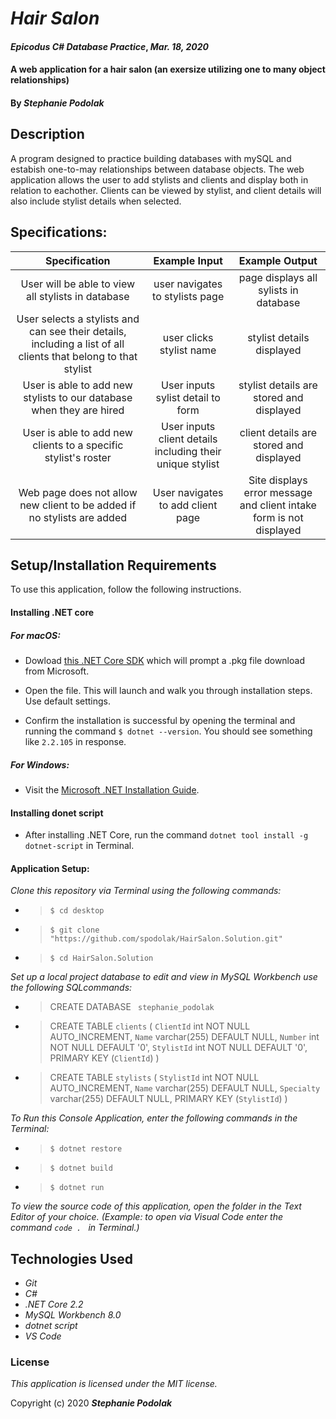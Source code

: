 # _Hair Salon_

#### _Epicodus C# Database Practice_, _Mar. 18, 2020_
#### A web application for a hair salon (an exersize utilizing one to many object relationships)

#### By _**Stephanie Podolak**_

## Description
A program designed to practice building databases with mySQL and estabish one-to-may relationships between database objects. The web application allows the user to add stylists and clients and display both in relation to eachother. Clients can be viewed by stylist, and client details will also include stylist details when selected.

## Specifications:

| Specification | Example Input | Example Output |
| :-------------:|:-------------:|:-------------:|
| User will be able to view all stylists in database | user navigates to stylists page | page displays all sylists in database |
| User selects a stylists and can see their details, including a list of all clients that belong to that stylist | user clicks stylist name | stylist details displayed |
| User is able to add new stylists to our database when they are hired | User inputs sylist detail to form | stylist details are stored and displayed |
| User is able to add new clients to a specific stylist's roster | User inputs client details including their unique stylist | client details are stored and displayed |
| Web page does not allow new client to be added if no stylists are added | User navigates to add client page | Site displays error message and client intake form is not displayed |

## Setup/Installation Requirements

To use this application, follow the following instructions. 

#### Installing .NET core

##### For macOS: 

* Dowload [this .NET Core SDK](https://dotnet.microsoft.com/download/thank-you/dotnet-sdk-2.2.106-macos-x64-installer) which will prompt a .pkg file download from Microsoft.

* Open the file. This will launch and walk you through installation steps. Use default settings. 

* Confirm the installation is successful by opening the terminal and running the command ``$ dotnet --version``. You should see something like ``2.2.105`` in response.

##### For Windows: 
* Visit the [Microsoft .NET Installation Guide](https://docs.microsoft.com/en-us/dotnet/framework/install/).

#### Installing donet script

* After installing .NET Core, run the command `` dotnet tool install -g dotnet-script `` in Terminal. 

#### Application Setup:
_Clone this repository via Terminal using the following commands:_
* > ``$ cd desktop``
* >``$ git clone "https://github.com/spodolak/HairSalon.Solution.git" ``
* >``$ cd HairSalon.Solution``

_Set up a local project database to edit and view in MySQL Workbench use the following SQLcommands:_
* > CREATE DATABASE ` stephanie_podolak`
* > CREATE TABLE `clients` (
  `ClientId` int NOT NULL AUTO_INCREMENT,
  `Name` varchar(255) DEFAULT NULL,
  `Number` int NOT NULL DEFAULT '0',
  `StylistId` int NOT NULL DEFAULT '0',
  PRIMARY KEY (`ClientId`)
) 
* > CREATE TABLE `stylists` (
  `StylistId` int NOT NULL AUTO_INCREMENT,
  `Name` varchar(255) DEFAULT NULL,
  `Specialty` varchar(255) DEFAULT NULL,
  PRIMARY KEY (`StylistId`)
) 

 


_To Run this Console Application, enter the following commands in the Terminal:_

* >``$ dotnet restore``
* >``$ dotnet build``
* >``$ dotnet run``

_To view the source code of this application, open the folder in the Text Editor of your choice. (Example: to open via Visual Code enter the command ``code . `` in Terminal.)_

## Technologies Used
* _Git_
* _C#_
* _.NET Core 2.2_
* _MySQL Workbench 8.0_
* _dotnet script_
* _VS Code_

### License

*This application is licensed under the MIT license.*

Copyright (c) 2020 **_Stephanie Podolak_**